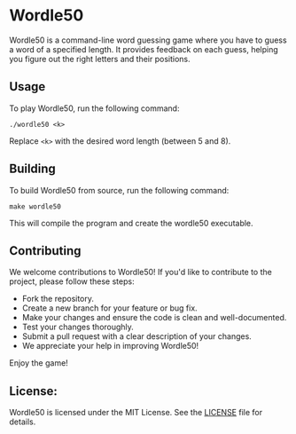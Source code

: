 # Wordle50

Wordle50 is a command-line word guessing game where you have to guess a word of a specified length. It provides feedback on each guess, helping you figure out the right letters and their positions.

## Usage

To play Wordle50, run the following command:

```shell
./wordle50 <k>
```
Replace `<k>` with the desired word length (between 5 and 8).

## Building

To build Wordle50 from source, run the following command:
```shell
make wordle50
```

This will compile the program and create the wordle50 executable.

## Contributing
We welcome contributions to Wordle50! If you'd like to contribute to the project, please follow these steps:

* Fork the repository.
* Create a new branch for your feature or bug fix.
* Make your changes and ensure the code is clean and well-documented.
* Test your changes thoroughly.
* Submit a pull request with a clear description of your changes.
* We appreciate your help in improving Wordle50!

Enjoy the game!

## License:

Wordle50 is licensed under the MIT License. See the [LICENSE](LICENSE) file for details.
